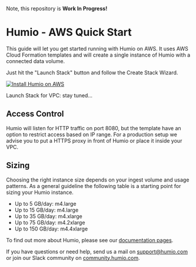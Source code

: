 Note, this repository is **Work In Progress!**

# Humio - AWS Quick Start

This guide will let you get started running with Humio on AWS.  It
uses AWS Cloud Formation templates and will create a single instance
of Humio with a connected data volume.

Just hit the "Launch Stack" button and follow the Create Stack Wizard.

[![Install Humio on AWS](https://s3.amazonaws.com/cloudformation-examples/cloudformation-launch-stack.png "Install Humio on AWS")](https://console.aws.amazon.com/cloudformation/home?#/stacks/new?stackName=Humio&templateURL=https://s3-eu-west-1.amazonaws.com/humio-aws-quick-start/single-server-cloud-formation.json)

Launch Stack for VPC: stay tuned...

## Access Control

Humio will listen for HTTP traffic on port 8080, but the template have
an option to restrict access based on IP range. For a production setup
we advise you to put a HTTPS proxy in front of Humio or place it
inside your VPC.

## Sizing

Choosing the right instance size depends on your ingest volume and
usage patterns. As a general guideline the following table is a
starting point for sizing your Humio instance.

- Up to 5 GB/day: m4.large
- Up to 15 GB/day: m4.large
- Up to 35 GB/day: m4.xlarge
- Up to 75 GB/day: m4.2xlarge
- Up to 150 GB/day: m4.4xlarge

To find out more about Humio, please see our [documentation pages](https://docs.humio.com).

If you have questions or need help, send us a mail on
[support@humio.com](mailto:support@humio.com) or join our Slack
community on [community.humio.com](http://community.humio.com).
